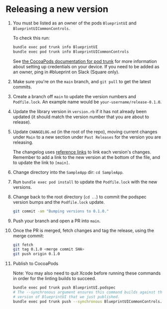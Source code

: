 # Releasing a new version

1. You must be listed as an owner of the pods `BlueprintUI` and `BlueprintUICommonControls`.

   To check this run:

   ```bash
   bundle exec pod trunk info BlueprintUI
   bundle exec pod trunk info BlueprintUICommonControls
   ```

   See [the CocoaPods documentation for pod trunk](https://guides.cocoapods.org/making/getting-setup-with-trunk) for more information about setting up credentials on your device. If you need to be added as an owner, ping in #blueprint on Slack (Square only).

1. Make sure you're on the `main` branch, and `git pull` to get the latest commits.

1. Create a branch off `main` to update the version numbers and `Podfile.lock`. An example name would be `your-username/release-0.1.0`.

1. Update the library version in `version.rb` if it has not already been updated (it should match the version number that you are about to release).

1. Update `CHANGELOG.md` (in the root of the repo), moving current changes under `Main` to a new section under `Past Releases` for the version you are releasing.
  
   The changelog uses [reference links](https://daringfireball.net/projects/markdown/syntax#link) to link each version's changes. Remember to add a link to the new version at the bottom of the file, and to update the link to `[main]`.

1. Change directory into the `SampleApp` dir: `cd SampleApp`.

1. Run `bundle exec pod install` to update the `Podfile.lock` with the new versions.

1. Change back to the root directory (`cd ..`) to commit the podspec version bumps and the `Podfile.lock` update.
   ```bash
   git commit -am "Bumping versions to 0.1.0."
   ```

1. Push your branch and open a PR into `main`.

1. Once the PR is merged, fetch changes and tag the release, using the merge commit:
   ```bash
   git fetch
   git tag 0.1.0 <merge commit SHA>
   git push origin 0.1.0
   ```

1. Publish to CocoaPods

   Note: You may also need to quit Xcode before running these commands in order for the linting builds to succeed.

   ```bash
   bundle exec pod trunk push BlueprintUI.podspec
   # The --synchronous argument ensures this command builds against the
   # version of BlueprintUI that we just published.
   bundle exec pod trunk push --synchronous BlueprintUICommonControls.podspec
   ```
